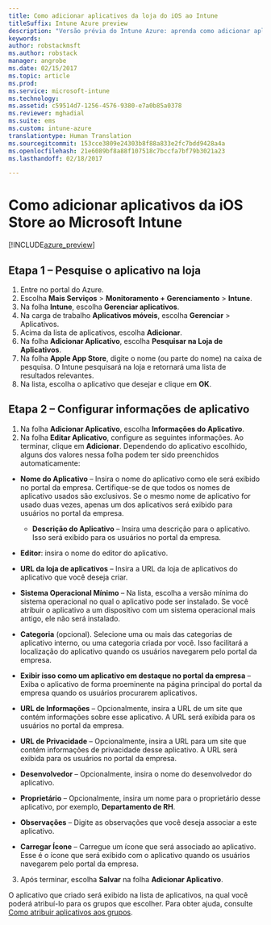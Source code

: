 ```yaml
---
title: Como adicionar aplicativos da loja do iOS ao Intune
titleSuffix: Intune Azure preview
description: "Versão prévia do Intune Azure: aprenda como adicionar aplicativos da loja do iOS ao Intune."
keywords: 
author: robstackmsft
ms.author: robstack
manager: angrobe
ms.date: 02/15/2017
ms.topic: article
ms.prod: 
ms.service: microsoft-intune
ms.technology: 
ms.assetid: c59514d7-1256-4576-9380-e7a0b85a0378
ms.reviewer: mghadial
ms.suite: ems
ms.custom: intune-azure
translationtype: Human Translation
ms.sourcegitcommit: 153cce3809e24303b8f88a833e2fc7bdd9428a4a
ms.openlocfilehash: 21e6089bf8a88f107518c7bccfa7bf79b3021a23
ms.lasthandoff: 02/18/2017

---
```


# <a name="how-to-add-ios-store-apps-to-microsoft-intune"></a>Como adicionar aplicativos da iOS Store ao Microsoft Intune

[!INCLUDE[azure_preview](../includes/azure_preview.md)]


## <a name="step-1---search-for-the-app-in-the-store"></a>Etapa 1 – Pesquise o aplicativo na loja

1. Entre no portal do Azure.
2. Escolha **Mais Serviços** > **Monitoramento + Gerenciamento** > **Intune**.
3. Na folha **Intune**, escolha **Gerenciar aplicativos**.
4. Na carga de trabalho **Aplicativos móveis**, escolha **Gerenciar** > Aplicativos.
5. Acima da lista de aplicativos, escolha **Adicionar**.
6. Na folha **Adicionar Aplicativo**, escolha **Pesquisar na Loja de Aplicativos**.
7. Na folha **Apple App Store**, digite o nome (ou parte do nome) na caixa de pesquisa. O Intune pesquisará na loja e retornará uma lista de resultados relevantes.
8. Na lista, escolha o aplicativo que desejar e clique em **OK**.

## <a name="step-2---configure-app-information"></a>Etapa 2 – Configurar informações de aplicativo

1. Na folha **Adicionar Aplicativo**, escolha **Informações do Aplicativo**.
2. Na folha **Editar Aplicativo**, configure as seguintes informações. Ao terminar, clique em **Adicionar**. Dependendo do aplicativo escolhido, alguns dos valores nessa folha podem ter sido preenchidos automaticamente:
- **Nome do Aplicativo** – Insira o nome do aplicativo como ele será exibido no portal da empresa. Certifique-se de que todos os nomes de aplicativo usados são exclusivos. Se o mesmo nome de aplicativo for usado duas vezes, apenas um dos aplicativos será exibido para usuários no portal da empresa.
    - **Descrição do Aplicativo** – Insira uma descrição para o aplicativo. Isso será exibido para os usuários no portal da empresa.
- **Editor**: insira o nome do editor do aplicativo.
- **URL da loja de aplicativos** – Insira a URL da loja de aplicativos do aplicativo que você deseja criar.
- **Sistema Operacional Mínimo** – Na lista, escolha a versão mínima do sistema operacional no qual o aplicativo pode ser instalado. Se você atribuir o aplicativo a um dispositivo com um sistema operacional mais antigo, ele não será instalado.
- **Categoria** (opcional). Selecione uma ou mais das categorias de aplicativo interno, ou uma categoria criada por você. Isso facilitará a localização do aplicativo quando os usuários navegarem pelo portal da empresa.

- **Exibir isso como um aplicativo em destaque no portal da empresa** – Exiba o aplicativo de forma proeminente na página principal do portal da empresa quando os usuários procurarem aplicativos.
- **URL de Informações** – Opcionalmente, insira a URL de um site que contém informações sobre esse aplicativo. A URL será exibida para os usuários no portal da empresa.
- **URL de Privacidade** – Opcionalmente, insira a URL para um site que contém informações de privacidade desse aplicativo. A URL será exibida para os usuários no portal da empresa.
- **Desenvolvedor** – Opcionalmente, insira o nome do desenvolvedor do aplicativo.
- **Proprietário** – Opcionalmente, insira um nome para o proprietário desse aplicativo, por exemplo, **Departamento de RH**.
- **Observações** – Digite as observações que você deseja associar a este aplicativo.
- **Carregar Ícone** – Carregue um ícone que será associado ao aplicativo. Esse é o ícone que será exibido com o aplicativo quando os usuários navegarem pelo portal da empresa.
3. Após terminar, escolha **Salvar** na folha **Adicionar Aplicativo**.

O aplicativo que criado será exibido na lista de aplicativos, na qual você poderá atribuí-lo para os grupos que escolher. Para obter ajuda, consulte [Como atribuir aplicativos aos grupos](/intune-azure/manage-apps/deploy-apps).
